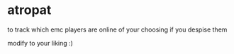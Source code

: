 # atropat

to track which emc players are online of your choosing if you despise them

modify to your liking :)
